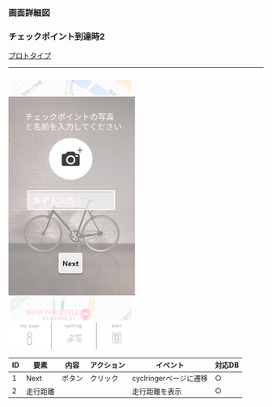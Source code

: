 ### 画面詳細図
### チェックポイント到達時2
[プロトタイプ](https://www.figma.com/file/YLXi0XXJfyq6239uKAU8LF/cyclinger?node-id=0%3A1)
*****
<img src="./image/checkgoal2.png" width="250">

|ID|要素|内容|アクション|イベント|対応DB|
|--|----|----|---------|--------|------|
|1|Next|ボタン|クリック|cyclringerページに遷移|○|
|2|走行距離|||走行距離を表示|○|
